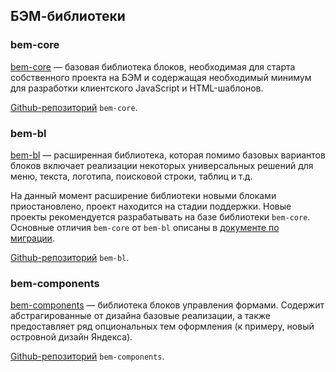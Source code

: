 ## БЭМ-библиотеки

### bem-core

[bem-core](http://ru.bem.info/libs/bem-core/) — базовая библиотека блоков, необходимая для старта собственного проекта на БЭМ и содержащая необходимый минимум для разработки клиентского JavaScript и HTML-шаблонов.

[Github-репозиторий](https://github.com/bem/bem-core/) `bem-core`.

### bem-bl

[bem-bl](http://ru.bem.info/libs/bem-bl/dev/) — расширенная библиотека, которая помимо базовых вариантов блоков включает реализации некоторых универсальных решений для меню, текста, логотипа, поисковой строки, таблиц и т.д.

На данный момент расширение библиотеки новыми блоками приостановлено, проект находится на стадии поддержки. Новые проекты рекомендуется разрабатывать на базе библиотеки `bem-core`. Основные отличия `bem-core` от `bem-bl` описаны в [документе по миграции](http://ru.bem.info/libs/bem-core/current/migration/).

[Github-репозиторий](https://github.com/bem/bem-bl/) `bem-bl`.

### bem-components
[bem-components](http://ru.bem.info/libs/bem-components/current/) — библиотека блоков управления формами. Содержит абстрагированные от дизайна базовые реализации, а также предоставляет ряд опциональных тем оформления (к примеру, новый островной дизайн Яндекса).

[Github-репозиторий](https://github.com/bem/bem-components/) `bem-components`.